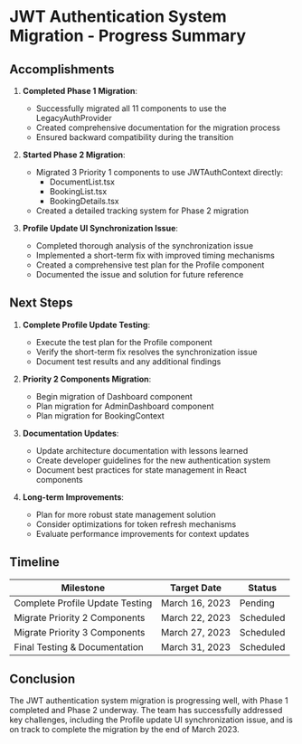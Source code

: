 # JWT Authentication System Migration - Progress Summary

## Accomplishments

1. **Completed Phase 1 Migration**:
   - Successfully migrated all 11 components to use the LegacyAuthProvider
   - Created comprehensive documentation for the migration process
   - Ensured backward compatibility during the transition

2. **Started Phase 2 Migration**:
   - Migrated 3 Priority 1 components to use JWTAuthContext directly:
     - DocumentList.tsx
     - BookingList.tsx
     - BookingDetails.tsx
   - Created a detailed tracking system for Phase 2 migration

3. **Profile Update UI Synchronization Issue**:
   - Completed thorough analysis of the synchronization issue
   - Implemented a short-term fix with improved timing mechanisms
   - Created a comprehensive test plan for the Profile component
   - Documented the issue and solution for future reference

## Next Steps

1. **Complete Profile Update Testing**:
   - Execute the test plan for the Profile component
   - Verify the short-term fix resolves the synchronization issue
   - Document test results and any additional findings

2. **Priority 2 Components Migration**:
   - Begin migration of Dashboard component
   - Plan migration for AdminDashboard component
   - Plan migration for BookingContext

3. **Documentation Updates**:
   - Update architecture documentation with lessons learned
   - Create developer guidelines for the new authentication system
   - Document best practices for state management in React components

4. **Long-term Improvements**:
   - Plan for more robust state management solution
   - Consider optimizations for token refresh mechanisms
   - Evaluate performance improvements for context updates

## Timeline

| Milestone | Target Date | Status |
|-----------|-------------|--------|
| Complete Profile Update Testing | March 16, 2023 | Pending |
| Migrate Priority 2 Components | March 22, 2023 | Scheduled |
| Migrate Priority 3 Components | March 27, 2023 | Scheduled |
| Final Testing & Documentation | March 31, 2023 | Scheduled |

## Conclusion

The JWT authentication system migration is progressing well, with Phase 1 completed and Phase 2 underway. The team has successfully addressed key challenges, including the Profile update UI synchronization issue, and is on track to complete the migration by the end of March 2023.
